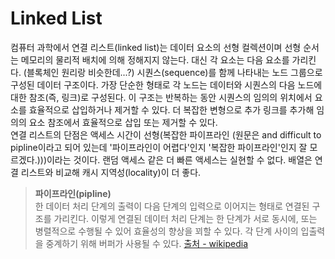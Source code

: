 # Linked List

컴퓨터 과학에서 연결 리스트(linked list)는 데이터 요소의 선형 컬렉션이며 선형 순서는 메모리의 물리적 배치에 의해 정해지지 않는다. 대신 각 요소는 다음 요소를 가리킨다. (블록체인 원리랑 비슷한데...?) 시퀀스(sequence)를 함께 나타내는 노드 그룹으로 구성된 데이터 구조이다. 
가장 단순한 형태로 각 노드는 데이터와 시퀀스의 다음 노드에 대한 참조(즉, 링크)로 구성된다. 이 구조는 반복하는 동안 시퀀스의 임의의 위치에서 요소를 효율적으로 삽입하거나 제거할 수 있다. 더 복잡한 변형으로 추가 링크를 추가해 임의의 요소 참조에서 효율적으로 삽입 또는 제거할 수 있다.  
연결 리스트의 단점은 액세스 시간이 선형(복잡한 파이프라인 (원문은 and difficult to pipline이라고 되어 있는데 '파이프라인이 어렵다'인지 '복잡한 파이프라인'인지 잘 모르겠다.)))이라는 것이다. 랜덤 액세스 같은 더 빠른 액세스는 실현할 수 없다. 배열은 연결 리스트와 비교해 캐시 지역성(locality)이 더 좋다.

> **파이프라인(pipline)**  
한 데이터 처리 단계의 출력이 다음 단계의 입력으로 이어지는 형태로 연결된 구조를 가리킨다. 이렇게 연결된 데이터 처리 단계는 한 단계가 서로 동시에, 또는 병렬적으로 수행될 수 있어 효율성의 향상을 꾀할 수 있다. 각 단계 사이의 입출력을 중계하기 위해 버퍼가 사용될 수 있다. [출처 - wikipedia](https://ko.wikipedia.org/wiki/%ED%8C%8C%EC%9D%B4%ED%94%84%EB%9D%BC%EC%9D%B8_(%EC%BB%B4%ED%93%A8%ED%8C%85))